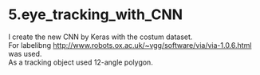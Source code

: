 # 5.eye_tracking_with_CNN  
I create the new CNN by Keras with the costum dataset.  
For labelibng http://www.robots.ox.ac.uk/~vgg/software/via/via-1.0.6.html was used.   
As a tracking object used 12-angle polygon.  
